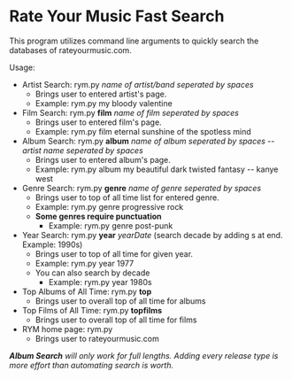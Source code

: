 # Rate Your Music Fast Search
This program utilizes command line arguments to quickly search the databases of rateyourmusic.com.

Usage:
* Artist Search: rym.py *name of artist/band seperated by spaces*
  * Brings user to entered artist's page.
  * Example: rym.py my bloody valentine
* Film Search: rym.py **film** *name of film seperated by spaces*
  * Brings user to entered film's page.
  * Example: rym.py film eternal sunshine of the spotless mind
* Album Search: rym.py **album** *name of album seperated by spaces -- artist name seperated by spaces*
  * Brings user to entered album's page.
  * Example: rym.py album my beautiful dark twisted fantasy -- kanye west
* Genre Search: rym.py **genre** *name of genre seperated by spaces*
  * Brings user to top of all time list for entered genre.
  * Example: rym.py genre progressive rock
  * **Some genres require punctuation**
     * Example: rym.py genre post-punk
* Year Search: rym.py **year** *yearDate* (search decade by adding s at end. Example: 1990s)
  * Brings user to top of all time for given year.
  * Example: rym.py year 1977
  * You can also search by decade
     * Example: rym.py year 1980s 
* Top Albums of All Time: rym.py **top**
  * Brings user to overall top of all time for albums
* Top Films of All Time: rym.py **topfilms**
  * Brings user to overall top of all time for films
* RYM home page: rym.py
  * Brings user to rateyourmusic.com

_**Album Search** will only work for full lengths. Adding every release type is more effort than automating search is worth._
